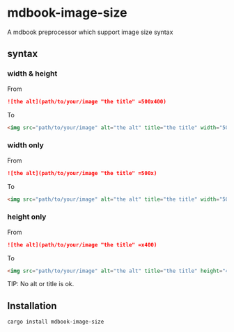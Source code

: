 ﻿# mdbook-image-size

A mdbook preprocessor which support image size syntax

## syntax

### width & height

From

```md
![the alt](path/to/your/image "the title" =500x400)
```

To

```html
<img src="path/to/your/image" alt="the alt" title="the title" width="500" height="400">
```

### width only

From

```md
![the alt](path/to/your/image "the title" =500x)
```

To

```html
<img src="path/to/your/image" alt="the alt" title="the title" width="500"> 
```

### height only

From

```md
![the alt](path/to/your/image "the title" =x400)
```

To

```html
<img src="path/to/your/image" alt="the alt" title="the title" height="400">
```

TIP: No alt or title is ok.


## Installation

```sh
cargo install mdbook-image-size
```
